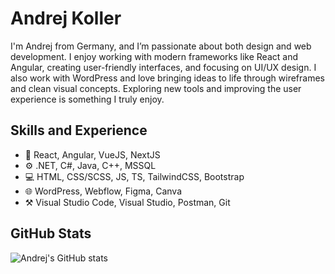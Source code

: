 # Andrej Koller
I'm Andrej from Germany, and I’m passionate about both design and web development. I enjoy working with modern frameworks like React and Angular, creating user-friendly interfaces, and focusing on UI/UX design. I also work with WordPress and love bringing ideas to life through wireframes and clean visual concepts. Exploring new tools and improving the user experience is something I truly enjoy.

## Skills and Experience
* 🧩 React, Angular, VueJS, NextJS
* ⚙️ .NET, C#, Java, C++, MSSQL
* 💻 HTML, CSS/SCSS, JS, TS, TailwindCSS, Bootstrap
* 🌐 WordPress, Webflow, Figma, Canva
* ⚒️ Visual Studio Code, Visual Studio, Postman, Git

## GitHub Stats
![Andrej's GitHub stats](https://github-readme-stats.vercel.app/api/top-langs/?username=andrejkoller&theme=github_dark_dimmed&layout=compact&text_color=ffffff&hide_progress=true")
